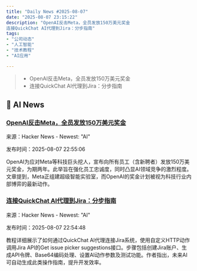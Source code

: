 ```yaml
---
title: "Daily News #2025-08-07"
date: "2025-08-07 23:15:22"
description: "OpenAI反击Meta，全员发放150万美元奖金
连接QuickChat AI代理到Jira：分步指南"
tags: 
- "公司动态"
- "人工智能"
- "技术教程"
- "AI应用"

---
```


> - OpenAI反击Meta，全员发放150万美元奖金
> - 连接QuickChat AI代理到Jira：分步指南

## 🤖 AI News

### [OpenAI反击Meta，全员发放150万美元奖金](https://medium.com/activated-thinker/breaking-open-ai-announces-1-5-million-bonus-for-every-employee-29d057b9d590)

来源：Hacker News - Newest: "AI"

发布时间：2025-08-07 22:55:06

OpenAI为应对Meta等科技巨头挖人，宣布向所有员工（含新聘者）发放150万美元奖金，为期两年。此举旨在强化员工忠诚度，同时凸显AI领域竞争的激烈程度。文章提到，Meta正组建超级智能实验室，而OpenAI的奖金计划被视为科技行业内部博弈的最新动作。

### [连接QuickChat AI代理到Jira：分步指南](https://quickchat.ai/post/search-jira-tickets-in-ai-conversation)

来源：Hacker News - Newest: "AI"

发布时间：2025-08-07 22:54:48

教程详细展示了如何通过QuickChat AI代理连接Jira系统，使用自定义HTTP动作调用Jira API的Get issue picker suggestions接口。步骤包括创建Jira账户、生成API令牌、Base64编码处理、设置AI动作参数及测试功能。作者指出，未来AI可自动生成此类操作指南，提升开发效率。
